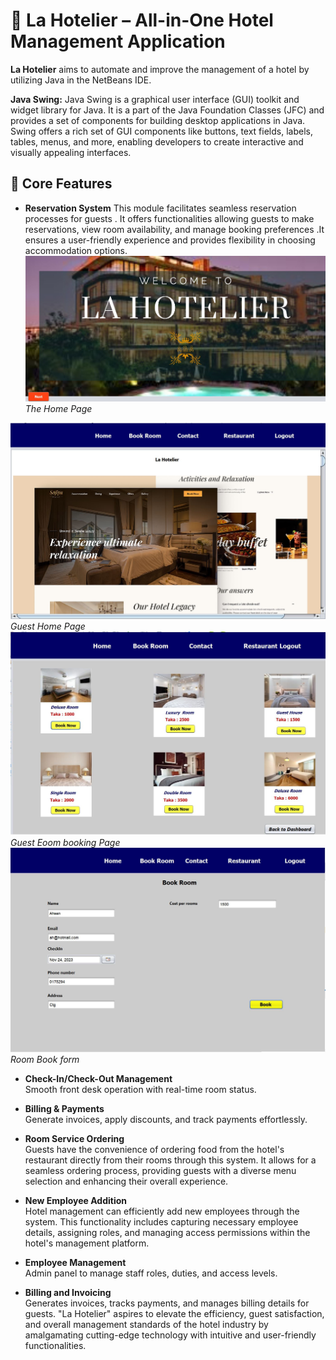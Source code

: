 # 🏨 La Hotelier – All-in-One Hotel Management Application

**La Hotelier** aims to automate and improve the management of a hotel by utilizing Java in the NetBeans IDE. 

**Java Swing:** Java Swing is a graphical user interface (GUI) toolkit and widget library for Java. It is a part of the Java Foundation Classes (JFC) and provides a set of components for building desktop applications in Java. Swing offers a rich set of GUI components like buttons, text fields, labels, tables, menus, and more, enabling developers to create interactive and visually appealing interfaces.


## 🔑 Core Features

- **Reservation System**
  This module facilitates seamless reservation processes for guests . It offers functionalities allowing guests to make reservations, view room availability, and manage booking preferences .It ensures a user-friendly experience and provides flexibility in choosing accommodation options.
  ![Home](images/1.JPG)
*The Home Page*

![Home](images/3.JPG)
*Guest Home Page*
![Home](images/4.JPG)
*Guest Eoom booking Page*
![Home](images/5.JPG)
*Room Book form*

- **Check-In/Check-Out Management**  
  Smooth front desk operation with real-time room status.

- **Billing & Payments**  
  Generate invoices, apply discounts, and track payments effortlessly.

- **Room Service Ordering**  
  Guests have the convenience of ordering food from the hotel's restaurant directly from their rooms through this system. It allows for a seamless ordering process,   providing guests with a diverse menu selection and enhancing their overall experience.   

- **New Employee Addition**  
  Hotel management can efficiently add new employees through the system. This functionality includes capturing necessary employee details, assigning roles, and managing access permissions within the hotel's management platform.

- **Employee Management**  
  Admin panel to manage staff roles, duties, and access levels.

- **Billing and Invoicing**  
  Generates invoices, tracks payments, and manages billing details for guests. "La Hotelier" aspires to elevate the efficiency, guest satisfaction, and overall management standards of the hotel industry by amalgamating cutting-edge technology with intuitive and user-friendly functionalities.




